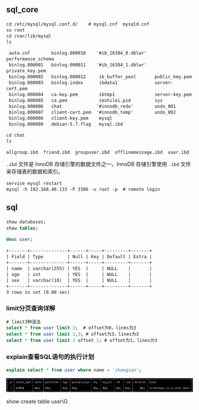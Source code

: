 ## sql_core





```shell
cd /etc/mysql/mysql.conf.d/    # mysql.cnf  mysqld.cnf
su root
cd /var/lib/mysql
ls
```

```
 auto.cnf        binlog.000010    '#ib_16384_0.dblwr'   performance_schema
 binlog.000001   binlog.000011    '#ib_16384_1.dblwr'   private_key.pem
 binlog.000002   binlog.000012     ib_buffer_pool       public_key.pem
 binlog.000003   binlog.index      ibdata1              server-cert.pem
 binlog.000004   ca-key.pem        ibtmp1               server-key.pem
 binlog.000005   ca.pem            imshilei.pid         sys
 binlog.000006   chat             '#innodb_redo'        undo_001
 binlog.000007   client-cert.pem  '#innodb_temp'        undo_002
 binlog.000008   client-key.pem    mysql
 binlog.000009   debian-5.7.flag   mysql.ibd

```

```shell
cd chat
ls
```

```
allgroup.ibd  friend.ibd  groupuser.ibd  offlinemessage.ibd  user.ibd
```

`.ibd` 文件是 InnoDB 存储引擎的数据文件之一。InnoDB 存储引擎使用 `.ibd` 文件来存储表的数据和索引。





```shell
service mysql restart
mysql -h 192.168.40.133 -P 3306 -u root -p  # remote login
```



























## sql







```sql
show databases;
show tables;
```



```sql
desc user;
```

```
+-------+--------------+------+-----+---------+-------+
| Field | Type         | Null | Key | Default | Extra |
+-------+--------------+------+-----+---------+-------+
| name  | varchar(255) | YES  |     | NULL    |       |
| age   | int          | YES  |     | NULL    |       |
| sex   | varchar(10)  | YES  |     | NULL    |       |
+-------+--------------+------+-----+---------+-------+
3 rows in set (0.00 sec)
```



### limit分页查询详解

```sql
# limit3种语法
select * from user limit 3;  # offset为0，lines为3
select * from user limit 3,3; # offset为3，lines为3
select * from user limit 3 offset 1; # offset为1，lines为3
```







### explain查看SQL语句的执行计划

```sql
explain select * from user where name = 'zhangsan';
```

![image-20230714104058049](doc/image-20230714104058049.png)



show create table user\G























































